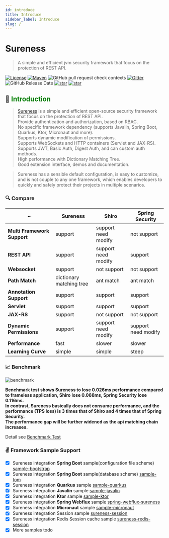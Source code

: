 ```yaml
---
id: introduce  
title: Introduce  
sidebar_label: Introduce  
slug: /
---
```


# Sureness

> A simple and efficient jvm security framework that focus on the protection of REST API.

[![License](https://img.shields.io/badge/license-Apache%202-4EB1BA.svg)](https://www.apache.org/licenses/LICENSE-2.0.html)
[![Maven](https://img.shields.io/badge/Maven%20Central-1.0.6-blue.svg)](https://search.maven.org/artifact/com.usthe.sureness/sureness-core)
![GitHub pull request check contexts](https://img.shields.io/github/status/contexts/pulls/dromara/sureness/8?label=pull%20checks)
[![Gitter](https://img.shields.io/gitter/room/usthe/sureness?label=sureness&color=orange&logo=gitter&logoColor=red)](https://gitter.im/usthe/sureness)
![GitHub Release Date](https://img.shields.io/github/release-date/dromara/sureness?color=blue&logo=figshare&logoColor=red)
[![star](https://gitee.com/dromara/sureness/badge/star.svg?theme=gray)](https://gitee.com/dromara/sureness/stargazers)
[![star](https://img.shields.io/github/stars/dromara/sureness?style=social)](https://github.com/dromara/sureness)

## 🎡 <font color="green">Introduction</font>

> [Sureness](https://github.com/dromara/sureness) is a simple and efficient open-source security framework that focus on the protection of REST API.  
> Provide authentication and authorization, based on RBAC.   
> No specific framework dependency (supports Javalin, Spring Boot, Quarkus, Ktor, Micronaut and more).    
> Supports dynamic modification of permissions.   
> Supports WebSockets and HTTP containers (Servlet and JAX-RS).    
> Supports JWT, Basic Auth, Digest Auth, and can custom auth methods.    
> High performance with Dictionary Matching Tree.      
> Good extension interface, demos and documentation.

> Sureness has a sensible default configuration, is easy to customize, and is not couple to any one framework, which enables developers to quickly and safely protect their projects in multiple scenarios.

### 🔍 Compare

| ~         | Sureness | Shiro | Spring Security |
| ---       | ---      | ---   | --- |
| **Multi Framework Support**  | support      | support need modify   | not support |
| **REST API** | support | support need modify   | support |
| **Websocket** | support | not support   | not support |
| **Path Match**  | dictionary matching tree | ant match | ant match |
| **Annotation Support**    | support      | support      | support |
| **Servlet**    | support      | support      | support |
| **JAX-RS**     | support      | not support    | not support |
| **Dynamic Permissions** | support | support need modify | support need modify |
| **Performance** | fast | slower | slower|
| **Learning Curve** | simple | simple | steep|

### 📈 Benchmark  

![benchmark](/img/docs/benchmark_en.png)  

**Benchmark test shows Sureness to lose 0.026ms performance compared to frameless application, Shiro lose 0.088ms, Spring Security lose 0.116ms.**    
**In contrast, Sureness basically does not consume performance, and the performance (TPS loss) is 3 times that of Shiro and 4 times that of Spring Security.**      
**The performance gap will be further widened as the api matching chain increases.**

Detail see [Benchmark Test](https://github.com/tomsun28/sureness-shiro-spring-security)    

### ✌ Framework Sample Support  

- [x] Sureness integration **Spring Boot** sample(configuration file scheme) [sample-bootstrap](docs/integrate/sample-bootstrap)   
- [x] Sureness integration **Spring Boot** sample(database scheme) [sample-tom](docs/integrate/sample-tom)  
- [x] Sureness integration **Quarkus** sample [sample-quarkus](docs/integrate/sample-quarkus)  
- [x] Sureness integration **Javalin** sample [sample-javalin](docs/integrate/sample-javalin)    
- [x] Sureness integration **Ktor** sample [sample-ktor](docs/integrate/sample-ktor)    
- [x] Sureness integration **Spring Webflux** sample [spring-webflux-sureness](docs/integrate/sample-spring-webflux)   
- [x] Sureness integration **Micronaut** sample [sample-micronaut](docs/integrate/sample-micronaut)  
- [x] Sureness integration Session sample [sureness-session](https://github.com/dromara/sureness/tree/master/samples/sureness-session)
- [x] Sureness integration Redis Session cache sample [sureness-redis-session](https://github.com/dromara/sureness/tree/master/samples/sureness-redis-session)
- [x] More samples todo   
